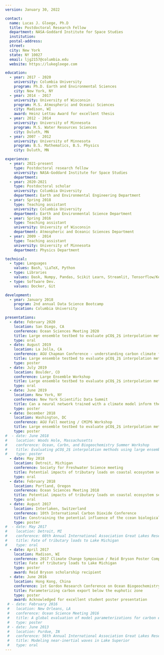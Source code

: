 ```yaml
---
version: January 30, 2022

contact:
  name: Lucas J. Gloege, Ph.D
  title: Postdoctoral Research Fellow
  department: NASA-Goddard Institute for Space Studies
  institution: 
  postal-address: 
  street: 
  city: New York
  state: NY 10027
  email: ljg2157@columbia.edu
  website: https://lukegloege.com

education:
  - year: 2017 - 2020
    university: Columbia University
    program: Ph.D. Earth and Environmental Sciences
    city: New York, NY
  - year: 2014 - 2017
    university: University of Wisconsin
    program: M.S. Atmospheric and Oceanic Sciences
    city: Madison, WI
    award: Heinz Lettau Award for excellent thesis
  - year: 2012 - 2014
    university: University of Minnesota
    program: M.S. Water Resources Sciences
    city: Duluth, MN
  - year: 2007 - 2012
    university: University of Minnesota
    program: B.S. Mathematics, B.S. Physics
    city: Duluth, MN

experience:
  - year: 2021-present
    type: Postdoctoral research fellow
    university: NASA-Goddard Institute for Space Studies
    department: 
  - year: 2020-2021
    type: Postdoctoral scholar
    university: Columbia University
    department: Earth and Environmental Engineering Department
  - year: Spring 2018
    type: Teaching assistant
    university: Columbia University
    department: Earth and Environmental Science Department
  - year: Spring 2016
    type: Teaching assistant
    university: University of Wisconsin
    department: Atmospheric and Oceanic Sciences Department
  - year: 2009 - 2014
    type: Teaching assistant
    university: University of Minnesota
    department: Physics Department

technical:
  - type: Languages
    values: Bash, \LaTeX, Python
  - type: Libraries 
    values: Dask, Numpy, Pandas, Scikit Learn, Streamlit, Tensorflow/Keras, Xarray, XGB
  - type: Software Dev.  
    values: Docker, Git

development:
  - year: January 2018
    program: 2nd annual Data Science Bootcamp
    location: Columbia University

presentations:
  - date: February 2020
    location: San Diego, CA
    conference: Ocean Sciences Meeting 2020
    title: Large ensemble testbed to evaluate pCO$_2$ interpolation methods
    type: oral
  - date: August 2019
    location: La Jolla, CA
    conference: AGU Chapman Conference - understanding carbon climate feedbacks
    title: Large ensemble testbed to evaluate pCO$_2$ interpolation methods
    type: poster
  - date: July 2019
    location: Boulder, CO
    conference: Large Ensemble Workshop
    title: Large ensemble testbed to evaluate pCO$_2$ interpolation methods
    type: oral
  - date: June 2019
    location: New York, NY
    conference: New York Scientific Data Summit
    title: Can a neural network trained with a climate model inform the real-world?
    type: poster
  - date: December 2018
    location: Washington, DC
    conference: AGU Fall meeting / CMIP6 Workshop
    title: Large ensemble testbed to evaluate pCO$_2$ interpolation methods
    type: poster
#  - date: June 2018
#    location: Woods Hole, Massachusetts
#    conference: Ocean, Carbn, and Biogeochemistry Summer Workshop
#    title: Evaluating pCO$_2$ interpolation methods using large ensembles - preliminary results
#    type: poster
  - date: May 2018
    location: Detroit, Michigan
    conference: Society for Freshwater Science meeting
    title: Potential impacts of tributary loads on coastal ecosystem services in Lake Michigan
    type: oral
  - date: February 2018
    location: Portland, Oregon
    conference: Ocean Sciences Meeting 2018
    title: Potential impacts of tributary loads on coastal ecosystem services in Lake Michigan
    type: oral
  - date: August 2017
    location: Interlaken, Switzerland
    conference: 10th International Carbon Dioxide Conference
    title: Constraining the potential influence of the ccean biological pump on atmospheric pCO$_2$
    type: poster
#  - date: May 2017
#    location: Detroit, MI
#    conference: 60th Annual International Association Great Lakes Research conference
#    title: Fate of tributary loads to Lake Michigan
#    type: oral
  - date: April 2017
    location: Madison, WI
    conference: 2017 Climate Change Symposium / Reid Bryson Poster Competition
    title: Fate of tributary loads to Lake Michigan
    type: poster
    award: Reid Bryson scholarship recipient
  - date: June 2016
    location: Hong Kong, China
    conference: 1st Gordon Research Conference on Ocean Biogeochemistry
    title: Parameterizing carbon export below the euphotic zone
    type: poster
    award: Acknowledged for excellent student poster presentation
 # - date: February 2016
 #   location: New Orleans, LA
 #   conference: Ocean Science Meeting 2016
 #   title: A global evaluation of model parameterizations for carbon export and remineralization
 #   type: poster
 # - date: June 2013
 #   location: Purdue, IN
 #   conference: 56th Annual International Association Great Lakes Research conference
 #   title: Modeling near-inertial waves in Lake Superior
 #   type: oral
---
```

